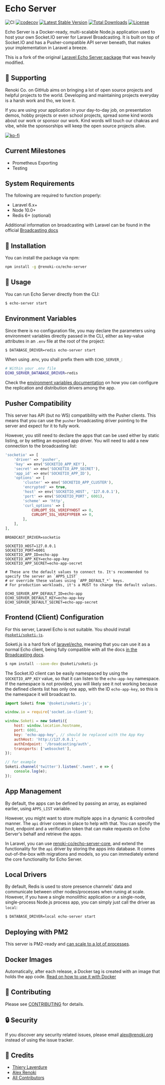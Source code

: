 Echo Server
===========

![CI](https://github.com/renoki-co/echo-server/workflows/CI/badge.svg?branch=master)
[![codecov](https://codecov.io/gh/renoki-co/echo-server/branch/master/graph/badge.svg)](https://codecov.io/gh/renoki-co/echo-server/branch/master)
[![Latest Stable Version](https://img.shields.io/github/v/release/renoki-co/echo-server)](https://www.npmjs.com/package/@renoki-co/echo-server)
[![Total Downloads](https://img.shields.io/npm/dt/@renoki-co/echo-server)](https://www.npmjs.com/package/@renoki-co/echo-server)
[![License](https://img.shields.io/npm/l/@renoki-co/echo-server)](https://www.npmjs.com/package/@renoki-co/echo-server)


Echo Server is a Docker-ready, multi-scalable Node.js application used to host your own Socket.IO server for Laravel Broadcasting.
It is built on top of Socket.IO and has a Pusher-compatible API server beneath, that makes your implementation in Laravel a breeze.

This is a fork of the original [Laravel Echo Server package](https://github.com/tlaverdure/laravel-echo-server) that was heavily modified.

## 🤝 Supporting

Renoki Co. on GitHub aims on bringing a lot of open source projects and helpful projects to the world. Developing and maintaining projects everyday is a harsh work and tho, we love it.

If you are using your application in your day-to-day job, on presentation demos, hobby projects or even school projects, spread some kind words about our work or sponsor our work. Kind words will touch our chakras and vibe, while the sponsorships will keep the open source projects alive.

[![ko-fi](https://www.ko-fi.com/img/githubbutton_sm.svg)](https://ko-fi.com/R6R42U8CL)

## Current Milestones

- Prometheus Exporting
- Testing

## System Requirements

The following are required to function properly:

- Laravel 6.x+
- Node 10.0+
- Redis 6+ (optional)

Additional information on broadcasting with Laravel can be found in the official [Broadcasting docs](https://laravel.com/docs/master/broadcasting)

## 🚀 Installation

You can install the package via npm:

```bash
npm install -g @renoki-co/echo-server
```

## 🙌 Usage

You can run Echo Server directly from the CLI:

```bash
$ echo-server start
```

## Environment Variables

Since there is no configuration file, you may declare the parameters using environment variables directly passed in the CLI, either as key-value attributes in an `.env` file at the root of the project:

```bash
$ DATABASE_DRIVER=redis echo-server start
```

When using .env, you shall prefix them with `ECHO_SERVER_`:

```bash
# Within your .env file
ECHO_SERVER_DATABASE_DRIVER=redis
```

Check the [environment variables documentation](docs/ENV.md) on how you can configure the replication and distribution drivers among the app.

## Pusher Compatibility

This server has API (but no WS) compatibility with the Pusher clients. This means that you can use the `pusher` broadcasting driver pointing to the server and expect for it to fully work.

However, you still need to declare the apps that can be used either by static listing, or by setting an exposed app driver. You will need to add a new connection to the broadcasting list:

```php
'socketio' => [
    'driver' => 'pusher',
    'key' => env('SOCKETIO_APP_KEY'),
    'secret' => env('SOCKETIO_APP_SECRET'),
    'app_id' => env('SOCKETIO_APP_ID'),
    'options' => [
        'cluster' => env('SOCKETIO_APP_CLUSTER'),
        'encrypted' => true,
        'host' => env('SOCKETIO_HOST', '127.0.0.1'),
        'port' => env('SOCKETIO_PORT', 6001),
        'scheme' => 'http',
        'curl_options' => [
            CURLOPT_SSL_VERIFYHOST => 0,
            CURLOPT_SSL_VERIFYPEER => 0,
        ],
    ],
],
```

```env
BROADCAST_DRIVER=socketio

SOCKETIO_HOST=127.0.0.1
SOCKETIO_PORT=6001
SOCKETIO_APP_ID=echo-app
SOCKETIO_APP_KEY=echo-app-key
SOCKETIO_APP_SECRET=echo-app-secret

# These are the default values to connect to. It's recommended to specify the server an `APPS_LIST`
# or override these values using `APP_DEFAULT_*` keys.
# For production workloads, it's a MUST to change the default values.

ECHO_SERVER_APP_DEFAULT_ID=echo-app
ECHO_SERVER_DEFAULT_KEY=echo-app-key
ECHO_SERVER_DEFAULT_SECRET=echo-app-secret
```

## Frontend (Client) Configuration

For this server, Laravel Echo is not suitable. You should install [`@soketi/soketi-js`](https://github.com/soketi/soketi-js).

Soketi.js is a hard fork of [laravel/echo](https://github.com/laravel/echo), meaning that you can use it as a normal Echo client, being fully compatible with all the docs [in the Broadcasting docs](https://laravel.com/docs/8.x/broadcasting).

```bash
$ npm install --save-dev @soketi/soketi-js
```

The Socket.IO client can be easily namespaced by using the `SOCKETIO_APP_KEY` value, so that it can listen to the `echo-app-key` namespace. If the namespace is not provided, you will likely see it not working because the defined clients list has only one app, with the ID `echo-app-key`, so this is the namespace it will broadcast to.

```js
import Soketi from '@soketi/soketi-js';

window.io = require('socket.io-client');

window.Soketi = new Soketi({
    host: window.location.hostname,
    port: 6001,
    key: 'echo-app-key', // should be replaced with the App Key
    authHost: 'http://127.0.0.1',
    authEndpoint: '/broadcasting/auth',
    transports: ['websocket'],
});

// for example
Soketi.channel('twitter').listen('.tweet', e => {
    console.log(e);
});
```

## App Management

By default, the apps can be defined by passing an array, as explained earlier, using `APPS_LIST` variable.

However, you might want to store multiple apps in a dynamic & controlled manner. The `api` driver comes in place to help with that. You can specify the host, endpoint and a verification token that can make requests on Echo Server's behalf and retrieve the apps.

In Laravel, you can use [renoki-co/echo-server-core](https://github.com/renoki-co/echo-server-core), and extend the functionality for the `api` driver by storing the apps into database. It comes out-of-the-box with migrations and models, so you can immediately extend the core functionality for Echo Server.

## Local Drivers

By default, Redis is used to store presence channels' data and communicate between other nodes/processes when runing at scale. However, if you have a single monolithic application or a single-node, single-process Node.js process app, you can simply just call the driver as `local`:

```bash
$ DATABASE_DRIVER=local echo-server start
```

## Deploying with PM2

This server is PM2-ready and [can scale to a lot of processes](docs/PM2.md).

## Docker Images

Automatically, after each release, a Docker tag is created with an image that holds the app code. [Read on how to use it with Docker](docs/DOCKER.md)

## 🤝 Contributing

Please see [CONTRIBUTING](CONTRIBUTING.md) for details.

## 🔒  Security

If you discover any security related issues, please email alex@renoki.org instead of using the issue tracker.

## 🎉 Credits

- [Thiery Laverdure](https://github.com/tlaverdure)
- [Alex Renoki](https://github.com/rennokki)
- [All Contributors](../../contributors)
